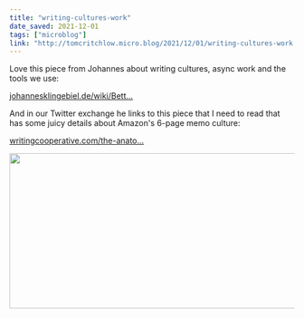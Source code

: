 ```yaml
---
title: "writing-cultures-work"
date_saved: 2021-12-01
tags: ["microblog"]
link: "http://tomcritchlow.micro.blog/2021/12/01/writing-cultures-work.html"
---
```

Love this piece from Johannes about writing cultures, async work and the tools we use:

[johannesklingebiel.de/wiki/Bett...](https://johannesklingebiel.de/wiki/Better%20Work/07-internal-coms-tools.html)

And in our Twitter exchange he links to this piece that I need to read that has some juicy details about Amazon's 6-page memo culture:

[writingcooperative.com/the-anato...](https://writingcooperative.com/the-anatomy-of-an-amazon-6-pager-fc79f31a41c9)

<img src="uploads/2021/f7abba1073.png" width="600" height="274" alt="" />

